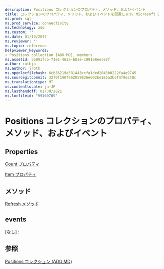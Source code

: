 ```yaml
---
description: Positions コレクションのプロパティ、メソッド、およびイベント
title: コレクションのプロパティ、メソッド、およびイベントを配置します。Microsoft Docs
ms.prod: sql
ms.prod_service: connectivity
ms.technology: ado
ms.custom: ''
ms.date: 01/19/2017
ms.reviewer: ''
ms.topic: reference
helpviewer_keywords:
- Positions collection [ADO MD], members
ms.assetid: 56091fcb-71e1-463a-b8ae-c09108eece2f
author: rothja
ms.author: jroth
ms.openlocfilehash: 6cb56219e381443ccfa1ded2043b0222fa4e9745
ms.sourcegitcommit: 33f0f190f962059826e002be165a2bef4f9e350c
ms.translationtype: MT
ms.contentlocale: ja-JP
ms.lasthandoff: 01/30/2021
ms.locfileid: "99169709"
---
```

# <a name="positions-collection-properties-methods-and-events"></a>Positions コレクションのプロパティ、メソッド、およびイベント
## <a name="properties"></a>Properties  
 [Count プロパティ](../ado-api/count-property-ado.md)  
  
 [Item プロパティ](../ado-api/item-property-ado.md)  
  
## <a name="methods"></a>メソッド  
 [Refresh メソッド](../ado-api/refresh-method-ado.md)  
  
## <a name="events"></a>events  
 [なし] :  
  
## <a name="see-also"></a>参照  
 [Positions コレクション (ADO MD)](./positions-collection-ado-md.md)